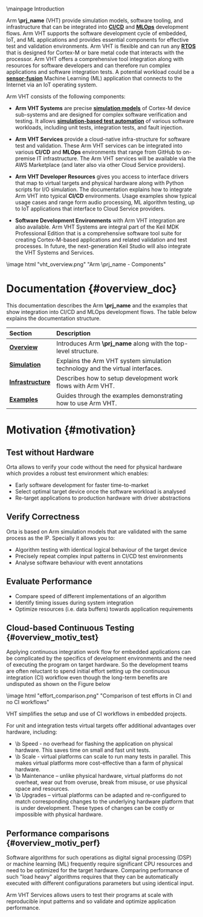 \mainpage Introduction

Arm **\prj_name** (VHT) provide simulation models, software tooling, and infrastructure that can be integrated into [**CI/CD**](https://en.wikipedia.org/wiki/CI/CD) and [**MLOps**](https://en.wikipedia.org/wiki/MLOps) development flows. Arm VHT supports the software development cycle of embedded, IoT, and ML applications and provides essential components for effective test and validation environments. Arm VHT is flexible and can run any [**RTOS**](https://en.wikipedia.org/wiki/Real-time_operating_system) that is designed for Cortex-M or bare metal code that interacts with the processor. Arm VHT offers a comprehensive tool integration along with resources for software developers and can therefore run complex applications and software integration tests. A potential workload could be a [**sensor-fusion**](https://en.wikipedia.org/wiki/Sensor_fusion) Machine Learning (ML) application that connects to the Internet via an IoT operating system.


Arm VHT consists of the following components:

  - **Arm VHT Systems** are precise [**simulation models**](https://en.wikipedia.org/wiki/Simulation) of Cortex-M device sub-systems and are designed for complex software verification and testing. It allows [**simulation-based test automation**](https://en.wikipedia.org/wiki/Test_automation) of various software workloads, including unit tests, integration tests, and fault injection. 

  - **Arm VHT Services** provide a cloud-native infra-structure for software test and validation. These Arm VHT services can be integrated into various **CI/CD** and **MLOps** environments that range from GitHub to on-premise IT infrastructure. The Arm VHT services will be available via the AWS Marketplace (and later also via other Cloud Service providers).
 
  - **Arm VHT Developer Resources** gives you access to interface drivers that map to virtual targets and physical hardware along with Python scripts for I/O simulation. The documentation explains how to integrate Arm VHT into typical **CI/CD** environments. Usage examples show typical usage cases and range form audio processing, ML algorithm testing, up to IoT applications that interface to Cloud Service providers.
  
  - **Software Development Environments** with Arm VHT integration are also available. Arm VHT Systems are integral part of the Keil MDK Professional Edition that is a comprehensive software tool suite for creating Cortex-M-based applications and related validation and test processes. In future, the next-generation Keil Studio will also integrate the VHT Systems and Services.

\image html "vht_overview.png" "Arm \prj_name - Components"


# Documentation {#overview_doc}

This documentation describes the Arm **\prj_name** and the examples that show integration into CI/CD and MLOps development flows. The table below explains the documentation structure.


Section                                                    | Description
:----------------------------------------------------------|:--------------------
[**Overview**](index.html)                                 | Introduces Arm **\prj_name** along with the top-level structure.
[**Simulation**](../../simulation/html/index.html)         | Explains the Arm VHT system simulation technology and the virtual interfaces.
[**Infrastructure**](../../infrastructure/html/index.html) | Describes how to setup development work flows with Arm VHT.
[**Examples**](../../examples/html/index.html)             | Guides through the examples demonstrating how to use Arm VHT.
</table>

# Motivation {#motivation}

## Test without Hardware

Orta allows to verify your code without the need for physical hardware which provides a robust test environment which enables:
 - Early software development for faster time-to-market
 - Select optimal target device once the software workload is analysed
 - Re-target applications to production hardware with driver abstractions

## Verify Correctness

Orta is based on Arm simulation models that are validated with the same process as the IP. Specially it allows you to:
 - Algorithm testing with identical logical behaviour of the target device
 - Precisely repeat complex input patterns in CI/CD test environments
 - Analyse software behaviour with event annotations

## Evaluate Performance

 - Compare speed of different implementations of an algorithm
 - Identify timing issues during system integration
 - Optimize resources (i.e. data buffers) towards application requirements


## Cloud-based Continuous Testing {#overview_motiv_test}

Applying continuous integration work flow for embedded applications can be complicated by the specifics of development environments and the need of executing the program on target hardware. So the development teams are often reluctant to spend initial effort setting up the continuous integration (CI) workflow even though the long-term benefits are undisputed as shown on the Figure below

\image html "effort_comparison.png" "Comparison of test efforts in CI and no CI workflows"

VHT simplifies the setup and use of CI workflows in embedded projects. 

For unit and integration tests virtual targets offer additional advantages over hardware, including:
 - \b Speed - no overhead for flashing the application on physical hardware. This saves time on small and fast unit tests. 
 - \b Scale - virtual platforms can scale to run many tests in parallel. This makes virtual platforms more cost-effective than a farm of physical hardware. 
 - \b Maintenance – unlike physical hardware, virtual platforms do not overheat, wear out from overuse, break from misuse, or use physical space and resources. 
 - \b Upgrades – virtual platforms can be adapted and re-configured to match corresponding changes to the underlying hardware platform that is under development. These types of changes can be costly or impossible with physical hardware.

## Performance comparisons {#overview_motiv_perf}

Software algorithms for such operations as digital signal processing (DSP) or machine learning (ML) frequently require significant CPU resources and need to be optimized for the target hardware. Comparing performance of such "load heavy" algorithms requires that they can be automatically executed with different configurations parameters but using identical input. 

Arm VHT Services allows users to test their programs at scale with reproducible input patterns and so validate and optimize application performance.
